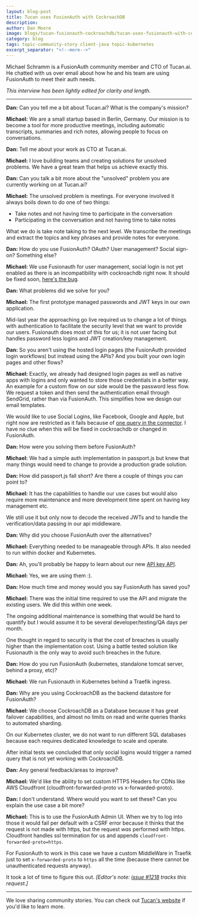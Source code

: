 ```yaml
---
layout: blog-post
title: Tucan uses FusionAuth with CockroachDB
description: 
author: Dan Moore
image: blogs/tucan-fusionauth-cockroachdb/tucan-uses-fusionauth-with-cockroachdb-header-image.png
category: blog
tags: topic-community-story client-java topic-kubernetes
excerpt_separator: "<!--more-->"
---
```


Michael Schramm is a FusionAuth community member and CTO of Tucan.ai. He chatted with us over email about how he and his team are using FusionAuth to meet their auth needs. 

<!--more-->

*This interview has been lightly edited for clarity and length.*

-------

**Dan:** Can you tell me a bit about Tucan.ai? What is the company's mission?

**Michael:** We are a small startup based in Berlin, Germany. Our mission is to become a tool for more productive meetings, including automatic transcripts, summaries and rich notes, allowing people to focus on conversations.

**Dan:** Tell me about your work as CTO at Tucan.ai.

**Michael:** I love building teams and creating solutions for unsolved problems. We have a great team that helps us achieve exactly this.

**Dan:** Can you talk a bit more about the "unsolved" problem you are currently working on at Tucan.ai?

**Michael:** The unsolved problem is meetings. For everyone involved it always boils down to do one of two things: 

* Take notes and not having time to participate in the conversation
* Participating in the conversation and not having time to take notes

What we do is take note taking to the next level. We transcribe the meetings and extract the topics and key phrases and provide notes for everyone.

**Dan:** How do you use FusionAuth? OAuth? User management? Social sign-on? Something else?

**Michael:** We use Fusionauth for user management, social login is not yet enabled as there is an incompatibility with cockroachdb right now. It should be fixed soon, [here's the bug](https://github.com/cockroachdb/cockroach/issues/40963).

**Dan:** What problems did we solve for you? 

**Michael:** The first prototype managed passwords and JWT keys in our own application. 

Mid-last year the approaching go live required us to change a lot of things with authentication to facilitate the security level that we want to provide our users. Fusionauth does most of this for us; it is not user facing but handles password less logins and JWT creation/key management.

**Dan:** So you aren't using the hosted login pages (the FusionAuth provided login workflows) but instead using the APIs? And you built your own login pages and other flows?

**Michael:** Exactly, we already had designed login pages as well as native apps with logins and only wanted to store those credentials in a better way. An example for a custom flow on our side would be the password less flow. We request a token and then send the authentication email through SendGrid, rather than via FusionAuth. This simplifies how we design our email templates.

We would like to use Social Logins, like Facebook, Google and Apple, but right now are restricted as it fails because of [one query in the connector](https://fusionauth.io/community/forum/topic/950/cockroach-compatibility-problem-on-connector-signin). I have no clue when this will be fixed in cockroachdb or changed in FusionAuth.

**Dan:** How were you solving them before FusionAuth?

**Michael:** We had a simple auth implementation in passport.js but knew that many things would need to change to provide a production grade solution.

**Dan:** How did passport.js fall short? Are there a couple of things you can point to? 

**Michael:** It has the capabilities to handle our use cases but would also require more maintenance and more development time spent on having key management etc. 

We still use it but only now to decode the received JWTs and to handle the verification/data passing in our api middleware.

**Dan:** Why did you choose FusionAuth over the alternatives?

**Michael:** Everything needed to be manageable through APIs. It also needed to run within docker and Kubernetes.

**Dan:** Ah, you'll probably be happy to learn about our new [API key API](https://fusionauth.io/docs/v1/tech/apis/api-keys/). 

**Michael:** Yes, we are using them :).

**Dan:** How much time and money would you say FusionAuth has saved you?

**Michael:** There was the initial time required to use the API and migrate the existing users. We did this within one week. 

The ongoing additional maintenance is something that would be hard to quantify but I would assume it to be several developer/testing/QA days per month. 

One thought in regard to security is that the cost of breaches is usually higher than the implementation cost. Using a battle tested solution like Fusionauth is the only way to avoid such breaches in the future.

**Dan:** How do you run FusionAuth (kubernetes, standalone tomcat server, behind a proxy, etc)?

**Michael:** We run Fusionauth in Kubernetes behind a Traefik ingress.

**Dan:** Why are you using CockroachDB as the backend datastore for FusionAuth?

**Michael:** We choose CockroachDB as a Database because it has great failover capabilities, and almost no limits on read and write queries thanks to automated sharding. 

On our Kubernetes cluster, we do not want to run different SQL databases because each requires dedicated knowledge to scale and operate.

After initial tests we concluded that only social logins would trigger a named query that is not yet working with CockroachDB.

**Dan:** Any general feedback/areas to improve?

**Michael:** We'd like the ability to set custom HTTPS Headers for CDNs like AWS Cloudfront (cloudfront-forwarded-proto vs x-forwarded-proto).

**Dan:** I don't understand. Where would you want to set these? Can you explain the use case a bit more?

**Michael:** This is to use the FusionAuth Admin UI. When we try to log into those it would fail per default with a CSRF error because it thinks that the request is not made with https, but the request *was* performed with https. Cloudfront handles ssl termination for us and appends `cloudfront-forwarded-proto=https`. 

For FusionAuth to work in this case we have a custom MiddleWare in Traefik just to set `x-forwarded-proto` to `https` all the time (because there cannot be unauthenticated requests anyway). 

It took a lot of time to figure this out. _[Editor's note: [issue #1218](https://github.com/FusionAuth/fusionauth-issues/issues/1218) tracks this request.]_

-------

We love sharing community stories. You can check out [Tucan's website](https://tucan.ai/) if you'd like to learn more.
